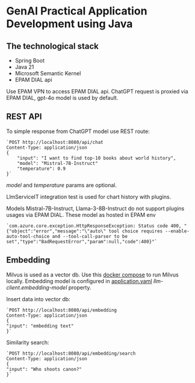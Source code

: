 # GenAI Practical Application Development using Java

## The technological stack

- Spring Boot
- Java 21
- Microsoft Semantic Kernel
- EPAM DIAL api

Use EPAM VPN to access EPAM DIAL api.
ChatGPT request is proxied via EPAM DIAL, gpt-4o model is used by default.

## REST API

To simple response from ChatGPT model use REST route:

    `POST http://localhost:8080/api/chat
    Content-Type: application/json
    { 
        "input": "I want to find top-10 books about world history",
        "model": "Mistral-7B-Instruct"
        "temperature": 0.9
    }`

_model_ and _temperature_ params are optional.

LlmServiceIT integration test is used for chart history with plugins.

Models Mistral-7B-Instruct, Llama-3-8B-Instruct do not support plugins usages via EPAM DIAL. These model as hosted in
EPAM env

    `com.azure.core.exception.HttpResponseException: Status code 400, "{"object":"error","message":"\"auto\" tool choice requires --enable-auto-tool-choice and --tool-call-parser to be set","type":"BadRequestError","param":null,"code":400}"`

## Embedding

Milvus is used as a vector db. Use this [docker compose](docker/milvus-standalone-docker-compose.yml) to run Milvus
locally.
Embedding model is configured in [application.yaml](src/main/resources/application.yaml) _llm-client.embedding-model_
property.

Insert data into vector db:

    `POST http://localhost:8080/api/embedding
    Content-Type: application/json
    {
    "input": "embedding text"
    }`

Similarity search:

    `POST http://localhost:8080/api/embedding/search
    Content-Type: application/json
    {
    "input": "Who shoots canon?"
    }`